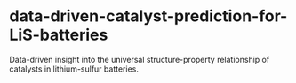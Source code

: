 # data-driven-catalyst-prediction-for-LiS-batteries
Data-driven insight into the universal structure-property relationship of catalysts in lithium-sulfur batteries.
